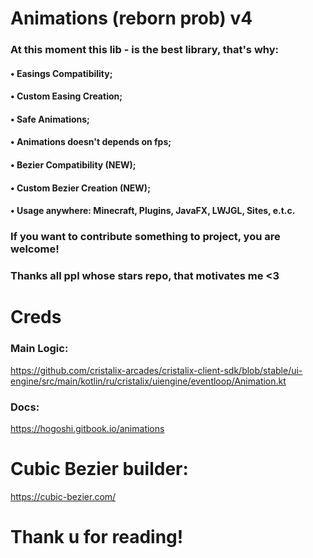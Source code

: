 # Animations (reborn prob) v4

### At this moment this lib - is the best library, that's why:
#### • Easings Compatibility;
#### • Custom Easing Creation;
#### • Safe Animations;
#### • Animations doesn't depends on fps;
#### • Bezier Compatibility (NEW);
#### • Custom Bezier Creation (NEW);
#### • Usage anywhere: Minecraft, Plugins, JavaFX, LWJGL, Sites, e.t.c.
### If you want to contribute something to project, you are welcome!
### Thanks all ppl whose stars repo, that motivates me <3

# Creds
### Main Logic: 
https://github.com/cristalix-arcades/cristalix-client-sdk/blob/stable/ui-engine/src/main/kotlin/ru/cristalix/uiengine/eventloop/Animation.kt

### Docs:
https://hogoshi.gitbook.io/animations

# Cubic Bezier builder:
https://cubic-bezier.com/

# Thank u for reading!
